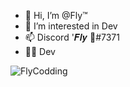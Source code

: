 - 👋 Hi, I’m @Fly™
- 👀 I’m interested in Dev
- 📫 Discord '𝑭𝒍𝒚 🧢#7371
- 👨‍💻 Dev

<p align="left"> <img src="https://komarev.com/ghpvc/?username=SneaxOff&label=Profile%20views&color=0e75b6&style=flat" alt="FlyCodding" /> </p>
